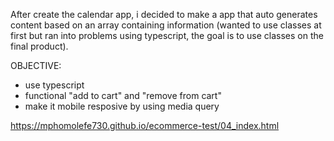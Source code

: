 After create the calendar app, i decided to make a app that auto generates content based on an array containing information (wanted to use classes at first but ran into problems using typescript, the goal is to use classes on the final product).

OBJECTIVE:
* use typescript
* functional "add to cart" and "remove from cart"
* make it mobile resposive by using media query

https://mphomolefe730.github.io/ecommerce-test/04_index.html
